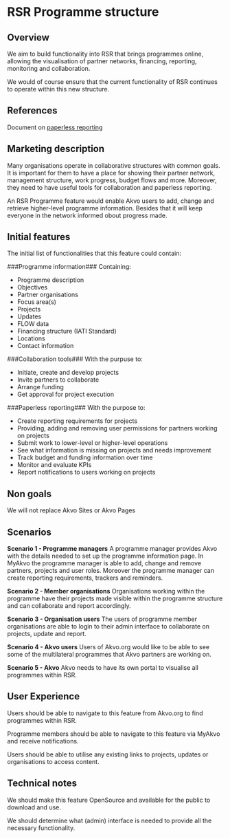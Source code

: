 
# RSR Programme structure

## Overview
We aim to build functionality into RSR that brings programmes online, allowing the visualisation of partner networks, financing, reporting, monitoring and collaboration.

We would of course ensure that the current functionality of RSR continues to operate within this new structure.

## References
Document on [paperless reporting](https://docs.google.com/document/d/12Ql0CyjN5rV33m5pcmYimz1RX-4dCYolCq01jHQijqk/edit)

## Marketing description
Many organisations operate in collaborative structures with common goals. It is important for them to have a place for showing their partner network, management structure, work progress, budget flows and more. Moreover, they need to have useful tools for collaboration and paperless reporting.

An RSR Programme feature would enable Akvo users to add, change and retrieve higher-level programme information. Besides that it will keep everyone in the network informed obout progress made.


## Initial features
The initial list of functionalities that this feature could contain:

###Programme information###
Containing:

* Programme description
* Objectives
* Partner organisations
* Focus area(s)
* Projects
* Updates
* FLOW data
* Financing structure (IATI Standard)
* Locations
* Contact information

###Collaboration tools###
With the purpuse to:

* Initiate, create and develop projects
* Invite partners to collaborate
* Arrange funding
* Get approval for project execution

###Paperless reporting###
With the purpose to:

* Create reporting requirements for projects
* Providing, adding and removing user permissions for partners working on projects
* Submit work to lower-level or higher-level operations
* See what information is missing on projects and needs improvement
* Track budget and funding information over time
* Monitor and evaluate KPIs
* Report notifications to users working on projects

## Non goals
We will not replace Akvo Sites or Akvo Pages

## Scenarios
**Scenario 1 - Programme managers**
A programme manager provides Akvo with the details needed to set up the programme information page. In MyAkvo the programme manager is able to add, change and remove partners, projects and user roles. Moreover the programme manager can create reporting requirements, trackers and reminders.

**Scenario 2 - Member organisations**
Organisations working within the programme have their projects made visible within the programme structure and can collaborate and report accordingly.

**Scenario 3 - Organisation users**
The users of programme member organisations are able to login to their admin interface to collaborate on projects, update and report.

**Scenario 4 - Akvo users**
Users of Akvo.org would like to be able to see some of the multilateral programmes that Akvo partners are working on.

**Scenario 5 - Akvo**
Akvo needs to have its own portal to visualise all programmes within RSR.

## User Experience 
Users should be able to navigate to this feature from Akvo.org to find programmes within RSR.

Programme members should be able to navigate to this feature via MyAkvo and receive notifications.

Users should be able to utilise any existing links to projects, updates or organisations to access content.

## Technical notes
We should make this feature OpenSource and available for the public to download and use.

We should determine what (admin) interface is needed to provide all the necessary functionality.

